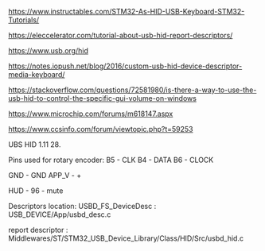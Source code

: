 https://www.instructables.com/STM32-As-HID-USB-Keyboard-STM32-Tutorials/

https://eleccelerator.com/tutorial-about-usb-hid-report-descriptors/

https://www.usb.org/hid

https://notes.iopush.net/blog/2016/custom-usb-hid-device-descriptor-media-keyboard/

https://stackoverflow.com/questions/72581980/is-there-a-way-to-use-the-usb-hid-to-control-the-specific-gui-volume-on-windows

https://www.microchip.com/forums/m618147.aspx

https://www.ccsinfo.com/forum/viewtopic.php?t=59253

UBS HID 1.11 28.

Pins used for rotary encoder:
B5 - CLK
B4 - DATA
B6 - CLOCK

GND - GND
APP_V - +

HUD - 96 - mute

Descriptors location:
USBD_FS_DeviceDesc : USB_DEVICE/App/usbd_desc.c

report descriptor : Middlewares/ST/STM32_USB_Device_Library/Class/HID/Src/usbd_hid.c
